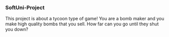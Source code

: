 ### SoftUni-Project ###
This project is about a tycoon type of game!
You are a bomb maker and you make high quality bombs that you sell.
How far can you go until they shut you down?
